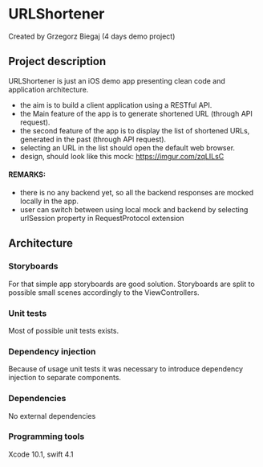 # URLShortener

Created by Grzegorz Biegaj (4 days demo project)

## Project description

URLShortener is just an iOS demo app presenting clean code and application architecture.
* the aim is to build a client application using a RESTful API.
* the Main feature of the app is to generate shortened URL (through API request).
* the second feature of the app is to display the list of shortened URLs, generated in the past (through API request).
* selecting an URL in the list should open the default web browser.
* design, should look like this mock: https://imgur.com/zqLILsC

#### REMARKS:
* there is no any backend yet, so all the backend responses are mocked locally in the app.
* user can switch between using local mock and backend by selecting urlSession property in RequestProtocol extension

## Architecture

### Storyboards
For that simple app storyboards are good solution. Storyboards are split to possible small scenes accordingly to the ViewControllers.

### Unit tests
Most of possible unit tests exists.

### Dependency injection
Because of usage unit tests it was necessary to introduce dependency injection to separate components.

### Dependencies
No external dependencies

### Programming tools
Xcode 10.1, swift 4.1
